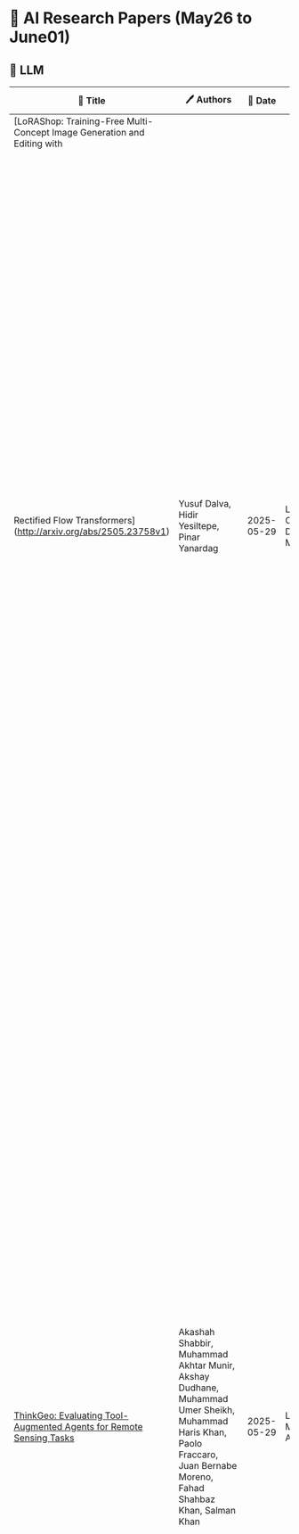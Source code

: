 # 📌 AI Research Papers (May26 to June01)

## 🔹 LLM

| 📄 Title | 🖊 Authors | 📅 Date | 🏷 Tags | 📜 Summary | 🔗 Link |
|---------|---------|---------|---------|---------|---------|
| [LoRAShop: Training-Free Multi-Concept Image Generation and Editing with
  Rectified Flow Transformers](http://arxiv.org/abs/2505.23758v1) | Yusuf Dalva, Hidir Yesiltepe, Pinar Yanardag | 2025-05-29 | LLM, Optimization, Diffusion Models | We introduce LoRAShop, the first framework for multi-concept image editing with LoRA models. LoRAShop builds on a key observation about the feature interaction patterns inside Flux-style diffusion transformers: concept-specific transformer features activate spatially coherent regions early in the denoising process. We harness this observation to derive a disentangled latent mask for each concept in a prior forward pass and blend the corresponding LoRA weights only within regions bounding the concepts to be personalized. The resulting edits seamlessly integrate multiple subjects or styles into the original scene while preserving global context, lighting, and fine details. Our experiments demonstrate that LoRAShop delivers better identity preservation compared to baselines. By eliminating retraining and external constraints, LoRAShop turns personalized diffusion models into a practical `photoshop-with-LoRAs' tool and opens new avenues for compositional visual storytelling and rapid creative iteration. | [🔗 Paper](http://arxiv.org/abs/2505.23758v1) |
| [ThinkGeo: Evaluating Tool-Augmented Agents for Remote Sensing Tasks](http://arxiv.org/abs/2505.23752v1) | Akashah Shabbir, Muhammad Akhtar Munir, Akshay Dudhane, Muhammad Umer Sheikh, Muhammad Haris Khan, Paolo Fraccaro, Juan Bernabe Moreno, Fahad Shahbaz Khan, Salman Khan | 2025-05-29 | LLM, Multimodal AI | Recent progress in large language models (LLMs) has enabled tool-augmented agents capable of solving complex real-world tasks through step-by-step reasoning. However, existing evaluations often focus on general-purpose or multimodal scenarios, leaving a gap in domain-specific benchmarks that assess tool-use capabilities in complex remote sensing use cases. We present ThinkGeo, an agentic benchmark designed to evaluate LLM-driven agents on remote sensing tasks via structured tool use and multi-step planning. Inspired by tool-interaction paradigms, ThinkGeo includes human-curated queries spanning a wide range of real-world applications such as urban planning, disaster assessment and change analysis, environmental monitoring, transportation analysis, aviation monitoring, recreational infrastructure, and industrial site analysis. Each query is grounded in satellite or aerial imagery and requires agents to reason through a diverse toolset. We implement a ReAct-style interaction loop and evaluate both open and closed-source LLMs (e.g., GPT-4o, Qwen2.5) on 436 structured agentic tasks. The benchmark reports both step-wise execution metrics and final answer correctness. Our analysis reveals notable disparities in tool accuracy and planning consistency across models. ThinkGeo provides the first extensive testbed for evaluating how tool-enabled LLMs handle spatial reasoning in remote sensing. Our code and dataset are publicly available | [🔗 Paper](http://arxiv.org/abs/2505.23752v1) |
| [How Animals Dance (When You're Not Looking)](http://arxiv.org/abs/2505.23738v1) | Xiaojuan Wang, Aleksander Holynski, Brian Curless, Ira Kemelmacher, Steve Seitz | 2025-05-29 | LLM, Optimization, Diffusion Models, Multimodal AI | We present a keyframe-based framework for generating music-synchronized, choreography aware animal dance videos. Starting from a few keyframes representing distinct animal poses -- generated via text-to-image prompting or GPT-4o -- we formulate dance synthesis as a graph optimization problem: find the optimal keyframe structure that satisfies a specified choreography pattern of beats, which can be automatically estimated from a reference dance video. We also introduce an approach for mirrored pose image generation, essential for capturing symmetry in dance. In-between frames are synthesized using an video diffusion model. With as few as six input keyframes, our method can produce up to 30 second dance videos across a wide range of animals and music tracks. | [🔗 Paper](http://arxiv.org/abs/2505.23738v1) |
| [ATLAS: Learning to Optimally Memorize the Context at Test Time](http://arxiv.org/abs/2505.23735v1) | Ali Behrouz, Zeman Li, Praneeth Kacham, Majid Daliri, Yuan Deng, Peilin Zhong, Meisam Razaviyayn, Vahab Mirrokni | 2025-05-29 | LLM, Memory & Context Length | Transformers have been established as the most popular backbones in sequence modeling, mainly due to their effectiveness in in-context retrieval tasks and the ability to learn at scale. Their quadratic memory and time complexity, however, bound their applicability in longer sequences and so has motivated researchers to explore effective alternative architectures such as modern recurrent neural networks (a.k.a long-term recurrent memory module). Despite their recent success in diverse downstream tasks, they struggle in tasks that requires long context understanding and extrapolation to longer sequences. We observe that these shortcomings come from three disjoint aspects in their design: (1) limited memory capacity that is bounded by the architecture of memory and feature mapping of the input; (2) online nature of update, i.e., optimizing the memory only with respect to the last input; and (3) less expressive management of their fixed-size memory. To enhance all these three aspects, we present ATLAS, a long-term memory module with high capacity that learns to memorize the context by optimizing the memory based on the current and past tokens, overcoming the online nature of long-term memory models. Building on this insight, we present a new family of Transformer-like architectures, called DeepTransformers, that are strict generalizations of the original Transformer architecture. Our experimental results on language modeling, common-sense reasoning, recall-intensive, and long-context understanding tasks show that ATLAS surpasses the performance of Transformers and recent linear recurrent models. ATLAS further improves the long context performance of Titans, achieving +80\% accuracy in 10M context length of BABILong benchmark. | [🔗 Paper](http://arxiv.org/abs/2505.23735v1) |
| [Bounded Rationality for LLMs: Satisficing Alignment at Inference-Time](http://arxiv.org/abs/2505.23729v1) | Mohamad Chehade, Soumya Suvra Ghosal, Souradip Chakraborty, Avinash Reddy, Dinesh Manocha, Hao Zhu, Amrit Singh Bedi | 2025-05-29 | LLM, Optimization, RLHF | Aligning large language models with humans is challenging due to the inherently multifaceted nature of preference feedback. While existing approaches typically frame this as a multi-objective optimization problem, they often overlook how humans actually make decisions. Research on bounded rationality suggests that human decision making follows satisficing strategies-optimizing primary objectives while ensuring others meet acceptable thresholds. To bridge this gap and operationalize the notion of satisficing alignment, we propose SITAlign: an inference time framework that addresses the multifaceted nature of alignment by maximizing a primary objective while satisfying threshold-based constraints on secondary criteria. We provide theoretical insights by deriving sub-optimality bounds of our satisficing based inference alignment approach. We empirically validate SITAlign's performance through extensive experimentation on multiple benchmarks. For instance, on the PKU-SafeRLHF dataset with the primary objective of maximizing helpfulness while ensuring a threshold on harmlessness, SITAlign outperforms the state-of-the-art multi objective decoding strategy by a margin of 22.3% in terms of GPT-4 win-tie rate for helpfulness reward while adhering to the threshold on harmlessness. | [🔗 Paper](http://arxiv.org/abs/2505.23729v1) |
| [MuLoCo: Muon is a practical inner optimizer for DiLoCo](http://arxiv.org/abs/2505.23725v1) | Benjamin Thérien, Xiaolong Huang, Irina Rish, Eugene Belilovsky | 2025-05-29 | LLM, Optimization | DiLoCo is a powerful framework for training large language models (LLMs) under networking constraints with advantages for increasing parallelism and accelerator utilization in data center settings. Despite significantly reducing communication frequency, however, DiLoCo's communication steps still involve all-reducing a complete copy of the model's parameters. While existing works have explored ways to reduce communication in DiLoCo, the role of error feedback accumulators and the effect of the inner-optimizer on compressibility remain under-explored. In this work, we investigate the effectiveness of standard compression methods including Top-k sparsification and quantization for reducing the communication overhead of DiLoCo when paired with two local optimizers (AdamW and Muon). Our experiments pre-training decoder-only transformer language models (LMs) reveal that leveraging Muon as the inner optimizer for DiLoCo along with an error-feedback accumulator allows to aggressively compress the communicated delta to 2-bits with next to no performance degradation. Crucially, MuLoCo (Muon inner optimizer DiLoCo) significantly outperforms DiLoCo while communicating 8X less and having identical memory complexity. | [🔗 Paper](http://arxiv.org/abs/2505.23725v1) |
| [ML-Agent: Reinforcing LLM Agents for Autonomous Machine Learning
  Engineering](http://arxiv.org/abs/2505.23723v1) | Zexi Liu, Jingyi Chai, Xinyu Zhu, Shuo Tang, Rui Ye, Bo Zhang, Lei Bai, Siheng Chen | 2025-05-29 | LLM, Optimization, RLHF | The emergence of large language model (LLM)-based agents has significantly advanced the development of autonomous machine learning (ML) engineering. However, most existing approaches rely heavily on manual prompt engineering, failing to adapt and optimize based on diverse experimental experiences. Focusing on this, for the first time, we explore the paradigm of learning-based agentic ML, where an LLM agent learns through interactive experimentation on ML tasks using online reinforcement learning (RL). To realize this, we propose a novel agentic ML training framework with three key components: (1) exploration-enriched fine-tuning, which enables LLM agents to generate diverse actions for enhanced RL exploration; (2) step-wise RL, which enables training on a single action step, accelerating experience collection and improving training efficiency; (3) an agentic ML-specific reward module, which unifies varied ML feedback signals into consistent rewards for RL optimization. Leveraging this framework, we train ML-Agent, driven by a 7B-sized Qwen-2.5 LLM for autonomous ML. Remarkably, despite being trained on merely 9 ML tasks, our 7B-sized ML-Agent outperforms the 671B-sized DeepSeek-R1 agent. Furthermore, it achieves continuous performance improvements and demonstrates exceptional cross-task generalization capabilities. | [🔗 Paper](http://arxiv.org/abs/2505.23723v1) |
| [DiffER: Categorical Diffusion for Chemical Retrosynthesis](http://arxiv.org/abs/2505.23721v1) | Sean Current, Ziqi Chen, Daniel Adu-Ampratwum, Xia Ning, Srinivasan Parthasarathy | 2025-05-29 | LLM, Diffusion Models | Methods for automatic chemical retrosynthesis have found recent success through the application of models traditionally built for natural language processing, primarily through transformer neural networks. These models have demonstrated significant ability to translate between the SMILES encodings of chemical products and reactants, but are constrained as a result of their autoregressive nature. We propose DiffER, an alternative template-free method for retrosynthesis prediction in the form of categorical diffusion, which allows the entire output SMILES sequence to be predicted in unison. We construct an ensemble of diffusion models which achieves state-of-the-art performance for top-1 accuracy and competitive performance for top-3, top-5, and top-10 accuracy among template-free methods. We prove that DiffER is a strong baseline for a new class of template-free model, capable of learning a variety of synthetic techniques used in laboratory settings and outperforming a variety of other template-free methods on top-k accuracy metrics. By constructing an ensemble of categorical diffusion models with a novel length prediction component with variance, our method is able to approximately sample from the posterior distribution of reactants, producing results with strong metrics of confidence and likelihood. Furthermore, our analyses demonstrate that accurate prediction of the SMILES sequence length is key to further boosting the performance of categorical diffusion models. | [🔗 Paper](http://arxiv.org/abs/2505.23721v1) |
## 🔹 Diffusion Models

| 📄 Title | 🖊 Authors | 📅 Date | 🏷 Tags | 📜 Summary | 🔗 Link |
|---------|---------|---------|---------|---------|---------|
| [Model Immunization from a Condition Number Perspective](http://arxiv.org/abs/2505.23760v1) | Amber Yijia Zheng, Cedar Site Bai, Brian Bullins, Raymond A. Yeh | 2025-05-29 | Diffusion Models | Model immunization aims to pre-train models that are difficult to fine-tune on harmful tasks while retaining their utility on other non-harmful tasks. Though prior work has shown empirical evidence for immunizing text-to-image models, the key understanding of when immunization is possible and a precise definition of an immunized model remain unclear. In this work, we propose a framework, based on the condition number of a Hessian matrix, to analyze model immunization for linear models. Building on this framework, we design an algorithm with regularization terms to control the resulting condition numbers after pre-training. Empirical results on linear models and non-linear deep-nets demonstrate the effectiveness of the proposed algorithm on model immunization. The code is available at https://github.com/amberyzheng/model-immunization-cond-num. | [🔗 Paper](http://arxiv.org/abs/2505.23760v1) |
| [DarkDiff: Advancing Low-Light Raw Enhancement by Retasking Diffusion
  Models for Camera ISP](http://arxiv.org/abs/2505.23743v1) | Amber Yijia Zheng, Yu Zhang, Jun Hu, Raymond A. Yeh, Chen Chen | 2025-05-29 | Diffusion Models | High-quality photography in extreme low-light conditions is challenging but impactful for digital cameras. With advanced computing hardware, traditional camera image signal processor (ISP) algorithms are gradually being replaced by efficient deep networks that enhance noisy raw images more intelligently. However, existing regression-based models often minimize pixel errors and result in oversmoothing of low-light photos or deep shadows. Recent work has attempted to address this limitation by training a diffusion model from scratch, yet those models still struggle to recover sharp image details and accurate colors. We introduce a novel framework to enhance low-light raw images by retasking pre-trained generative diffusion models with the camera ISP. Extensive experiments demonstrate that our method outperforms the state-of-the-art in perceptual quality across three challenging low-light raw image benchmarks. | [🔗 Paper](http://arxiv.org/abs/2505.23743v1) |
| [MAGREF: Masked Guidance for Any-Reference Video Generation](http://arxiv.org/abs/2505.23742v1) | Yufan Deng, Xun Guo, Yuanyang Yin, Jacob Zhiyuan Fang, Yiding Yang, Yizhi Wang, Shenghai Yuan, Angtian Wang, Bo Liu, Haibin Huang, Chongyang Ma | 2025-05-29 | Diffusion Models, Training & Evaluation, Multimodal AI | Video generation has made substantial strides with the emergence of deep generative models, especially diffusion-based approaches. However, video generation based on multiple reference subjects still faces significant challenges in maintaining multi-subject consistency and ensuring high generation quality. In this paper, we propose MAGREF, a unified framework for any-reference video generation that introduces masked guidance to enable coherent multi-subject video synthesis conditioned on diverse reference images and a textual prompt. Specifically, we propose (1) a region-aware dynamic masking mechanism that enables a single model to flexibly handle various subject inference, including humans, objects, and backgrounds, without architectural changes, and (2) a pixel-wise channel concatenation mechanism that operates on the channel dimension to better preserve appearance features. Our model delivers state-of-the-art video generation quality, generalizing from single-subject training to complex multi-subject scenarios with coherent synthesis and precise control over individual subjects, outperforming existing open-source and commercial baselines. To facilitate evaluation, we also introduce a comprehensive multi-subject video benchmark. Extensive experiments demonstrate the effectiveness of our approach, paving the way for scalable, controllable, and high-fidelity multi-subject video synthesis. Code and model can be found at: https://github.com/MAGREF-Video/MAGREF | [🔗 Paper](http://arxiv.org/abs/2505.23742v1) |
| [LayerPeeler: Autoregressive Peeling for Layer-wise Image Vectorization](http://arxiv.org/abs/2505.23740v1) | Ronghuan Wu, Wanchao Su, Jing Liao | 2025-05-29 | Diffusion Models, Multimodal AI | Image vectorization is a powerful technique that converts raster images into vector graphics, enabling enhanced flexibility and interactivity. However, popular image vectorization tools struggle with occluded regions, producing incomplete or fragmented shapes that hinder editability. While recent advancements have explored rule-based and data-driven layer-wise image vectorization, these methods face limitations in vectorization quality and flexibility. In this paper, we introduce LayerPeeler, a novel layer-wise image vectorization approach that addresses these challenges through a progressive simplification paradigm. The key to LayerPeeler's success lies in its autoregressive peeling strategy: by identifying and removing the topmost non-occluded layers while recovering underlying content, we generate vector graphics with complete paths and coherent layer structures. Our method leverages vision-language models to construct a layer graph that captures occlusion relationships among elements, enabling precise detection and description for non-occluded layers. These descriptive captions are used as editing instructions for a finetuned image diffusion model to remove the identified layers. To ensure accurate removal, we employ localized attention control that precisely guides the model to target regions while faithfully preserving the surrounding content. To support this, we contribute a large-scale dataset specifically designed for layer peeling tasks. Extensive quantitative and qualitative experiments demonstrate that LayerPeeler significantly outperforms existing techniques, producing vectorization results with superior path semantics, geometric regularity, and visual fidelity. | [🔗 Paper](http://arxiv.org/abs/2505.23740v1) |
## 🔹 RLHF

| 📄 Title | 🖊 Authors | 📅 Date | 🏷 Tags | 📜 Summary | 🔗 Link |
|---------|---------|---------|---------|---------|---------|
| [TextRegion: Text-Aligned Region Tokens from Frozen Image-Text Models](http://arxiv.org/abs/2505.23769v1) | Yao Xiao, Qiqian Fu, Heyi Tao, Yuqun Wu, Zhen Zhu, Derek Hoiem | 2025-05-29 | RLHF | Image-text models excel at image-level tasks but struggle with detailed visual understanding. While these models provide strong visual-language alignment, segmentation models like SAM2 offer precise spatial boundaries for objects. To this end, we propose TextRegion, a simple, effective, and training-free framework that combines the strengths of image-text models and SAM2 to generate powerful text-aligned region tokens. These tokens enable detailed visual understanding while preserving open-vocabulary capabilities. They can be directly applied to various downstream tasks, including open-world semantic segmentation, referring expression comprehension, and grounding. We conduct extensive evaluations and consistently achieve superior or competitive performance compared to state-of-the-art training-free methods. Additionally, our framework is compatible with many image-text models, making it highly practical and easily extensible as stronger models emerge. Code is available at: https://github.com/avaxiao/TextRegion. | [🔗 Paper](http://arxiv.org/abs/2505.23769v1) |
| [ZeroGUI: Automating Online GUI Learning at Zero Human Cost](http://arxiv.org/abs/2505.23762v1) | Chenyu Yang, Shiqian Su, Shi Liu, Xuan Dong, Yue Yu, Weijie Su, Xuehui Wang, Zhaoyang Liu, Jinguo Zhu, Hao Li, Wenhai Wang, Yu Qiao, Xizhou Zhu, Jifeng Dai | 2025-05-29 | RLHF, Training & Evaluation, Multimodal AI | The rapid advancement of large Vision-Language Models (VLMs) has propelled the development of pure-vision-based GUI Agents, capable of perceiving and operating Graphical User Interfaces (GUI) to autonomously fulfill user instructions. However, existing approaches usually adopt an offline learning framework, which faces two core limitations: (1) heavy reliance on high-quality manual annotations for element grounding and action supervision, and (2) limited adaptability to dynamic and interactive environments. To address these limitations, we propose ZeroGUI, a scalable, online learning framework for automating GUI Agent training at Zero human cost. Specifically, ZeroGUI integrates (i) VLM-based automatic task generation to produce diverse training goals from the current environment state, (ii) VLM-based automatic reward estimation to assess task success without hand-crafted evaluation functions, and (iii) two-stage online reinforcement learning to continuously interact with and learn from GUI environments. Experiments on two advanced GUI Agents (UI-TARS and Aguvis) demonstrate that ZeroGUI significantly boosts performance across OSWorld and AndroidLab environments. The code is available at https://github.com/OpenGVLab/ZeroGUI. | [🔗 Paper](http://arxiv.org/abs/2505.23762v1) |
| [Hydrodynamic simulations of black hole evolution in AGN discs I: orbital
  alignment of highly inclined satellites](http://arxiv.org/abs/2505.23739v1) | Connar Rowan, Henry Whitehead, Gaia Fabj, Philip Kirkeberg, Martin E. Pessah, Bence Kocsis | 2025-05-29 | RLHF | The frequency of compact object interactions in AGN discs is naturally tied to the number of objects embedded within it. We investigate the evolution of black holes in the nuclear stellar cluster on inclined orbits to the AGN disc by performing adiabatic hydrodynamical simulations of isolated black hole disc crossings over a range of disc densities and inclinations $i\in[2^\circ,15^\circ]$. We find radiation dominates the pressure in the wake that forms around the BH across the full inclination and disc density range. We identify no well defined steady state wake morphology due to the thin geometry of the disc and the vertical exponential density drop off, where the wake morphology depends on the vertical depth of the transit within the disc. The inclination damping $\Delta i$ relative the pre-transit inclination behaves as a power law in $\sin(i)$ and the ambient Hill mass $m_\text{H,0}$ as $\Delta i/i \propto m_{\rm H,0}^{0.4} \sin(i)^{-2.7}$. The drag on the BH is dominated by the gravity of the wake for the majority of our inclination range until accretion effects become comparable at $\sin(i)\gtrsim30H_0/R_0$, where $H_0/R_0$ is the disc aspect ratio. At low inclinations ($\sin(i)\lesssim3H_0/R_0$) the wake morphology becomes more spherical, leading to a regime change in the inclination damping behaviour. Our results suggest that the inclination damping timescale is shorter than expected from only episodic Bondi-Hoyle-Lyttelton accretion events during each transit, implying inclined objects may captured by the AGN disc earlier in its lifetime than previously thought. | [🔗 Paper](http://arxiv.org/abs/2505.23739v1) |
| [EmotionRankCLAP: Bridging Natural Language Speaking Styles and Ordinal
  Speech Emotion via Rank-N-Contrast](http://arxiv.org/abs/2505.23732v1) | Shreeram Suresh Chandra, Lucas Goncalves, Junchen Lu, Carlos Busso, Berrak Sisman | 2025-05-29 | RLHF, Fine-Tuning, Multimodal AI | Current emotion-based contrastive language-audio pretraining (CLAP) methods typically learn by na\"ively aligning audio samples with corresponding text prompts. Consequently, this approach fails to capture the ordinal nature of emotions, hindering inter-emotion understanding and often resulting in a wide modality gap between the audio and text embeddings due to insufficient alignment. To handle these drawbacks, we introduce EmotionRankCLAP, a supervised contrastive learning approach that uses dimensional attributes of emotional speech and natural language prompts to jointly capture fine-grained emotion variations and improve cross-modal alignment. Our approach utilizes a Rank-N-Contrast objective to learn ordered relationships by contrasting samples based on their rankings in the valence-arousal space. EmotionRankCLAP outperforms existing emotion-CLAP methods in modeling emotion ordinality across modalities, measured via a cross-modal retrieval task. | [🔗 Paper](http://arxiv.org/abs/2505.23732v1) |
## 🔹 Multimodal AI

| 📄 Title | 🖊 Authors | 📅 Date | 🏷 Tags | 📜 Summary | 🔗 Link |
|---------|---------|---------|---------|---------|---------|
| [MMSI-Bench: A Benchmark for Multi-Image Spatial Intelligence](http://arxiv.org/abs/2505.23764v1) | Sihan Yang, Runsen Xu, Yiman Xie, Sizhe Yang, Mo Li, Jingli Lin, Chenming Zhu, Xiaochen Chen, Haodong Duan, Xiangyu Yue, Dahua Lin, Tai Wang, Jiangmiao Pang | 2025-05-29 | Multimodal AI | Spatial intelligence is essential for multimodal large language models (MLLMs) operating in the complex physical world. Existing benchmarks, however, probe only single-image relations and thus fail to assess the multi-image spatial reasoning that real-world deployments demand. We introduce MMSI-Bench, a VQA benchmark dedicated to multi-image spatial intelligence. Six 3D-vision researchers spent more than 300 hours meticulously crafting 1,000 challenging, unambiguous multiple-choice questions from over 120,000 images, each paired with carefully designed distractors and a step-by-step reasoning process. We conduct extensive experiments and thoroughly evaluate 34 open-source and proprietary MLLMs, observing a wide gap: the strongest open-source model attains roughly 30% accuracy and OpenAI's o3 reasoning model reaches 40%, while humans score 97%. These results underscore the challenging nature of MMSI-Bench and the substantial headroom for future research. Leveraging the annotated reasoning processes, we also provide an automated error analysis pipeline that diagnoses four dominant failure modes, including (1) grounding errors, (2) overlap-matching and scene-reconstruction errors, (3) situation-transformation reasoning errors, and (4) spatial-logic errors, offering valuable insights for advancing multi-image spatial intelligence. Project page: https://runsenxu.com/projects/MMSI_Bench . | [🔗 Paper](http://arxiv.org/abs/2505.23764v1) |
| [Puzzled by Puzzles: When Vision-Language Models Can't Take a Hint](http://arxiv.org/abs/2505.23759v1) | Heekyung Lee, Jiaxin Ge, Tsung-Han Wu, Minwoo Kang, Trevor Darrell, David M. Chan | 2025-05-29 | Multimodal AI | Rebus puzzles, visual riddles that encode language through imagery, spatial arrangement, and symbolic substitution, pose a unique challenge to current vision-language models (VLMs). Unlike traditional image captioning or question answering tasks, rebus solving requires multi-modal abstraction, symbolic reasoning, and a grasp of cultural, phonetic and linguistic puns. In this paper, we investigate the capacity of contemporary VLMs to interpret and solve rebus puzzles by constructing a hand-generated and annotated benchmark of diverse English-language rebus puzzles, ranging from simple pictographic substitutions to spatially-dependent cues ("head" over "heels"). We analyze how different VLMs perform, and our findings reveal that while VLMs exhibit some surprising capabilities in decoding simple visual clues, they struggle significantly with tasks requiring abstract reasoning, lateral thinking, and understanding visual metaphors. | [🔗 Paper](http://arxiv.org/abs/2505.23759v1) |
| [Impromptu VLA: Open Weights and Open Data for Driving
  Vision-Language-Action Models](http://arxiv.org/abs/2505.23757v1) | Haohan Chi, Huan-ang Gao, Ziming Liu, Jianing Liu, Chenyu Liu, Jinwei Li, Kaisen Yang, Yangcheng Yu, Zeda Wang, Wenyi Li, Leichen Wang, Xingtao Hu, Hao Sun, Hang Zhao, Hao Zhao | 2025-05-29 | Multimodal AI | Vision-Language-Action (VLA) models for autonomous driving show promise but falter in unstructured corner case scenarios, largely due to a scarcity of targeted benchmarks. To address this, we introduce Impromptu VLA. Our core contribution is the Impromptu VLA Dataset: over 80,000 meticulously curated video clips, distilled from over 2M source clips sourced from 8 open-source large-scale datasets. This dataset is built upon our novel taxonomy of four challenging unstructured categories and features rich, planning-oriented question-answering annotations and action trajectories. Crucially, experiments demonstrate that VLAs trained with our dataset achieve substantial performance gains on established benchmarks--improving closed-loop NeuroNCAP scores and collision rates, and reaching near state-of-the-art L2 accuracy in open-loop nuScenes trajectory prediction. Furthermore, our Q&A suite serves as an effective diagnostic, revealing clear VLM improvements in perception, prediction, and planning. Our code, data and models are available at https://github.com/ahydchh/Impromptu-VLA. | [🔗 Paper](http://arxiv.org/abs/2505.23757v1) |
## 🔹 Optimization

| 📄 Title | 🖊 Authors | 📅 Date | 🏷 Tags | 📜 Summary | 🔗 Link |
|---------|---------|---------|---------|---------|---------|
| [Sketch Down the FLOPs: Towards Efficient Networks for Human Sketch](http://arxiv.org/abs/2505.23763v1) | Aneeshan Sain, Subhajit Maity, Pinaki Nath Chowdhury, Subhadeep Koley, Ayan Kumar Bhunia, Yi-Zhe Song | 2025-05-29 | Optimization | As sketch research has collectively matured over time, its adaptation for at-mass commercialisation emerges on the immediate horizon. Despite an already mature research endeavour for photos, there is no research on the efficient inference specifically designed for sketch data. In this paper, we first demonstrate existing state-of-the-art efficient light-weight models designed for photos do not work on sketches. We then propose two sketch-specific components which work in a plug-n-play manner on any photo efficient network to adapt them to work on sketch data. We specifically chose fine-grained sketch-based image retrieval (FG-SBIR) as a demonstrator as the most recognised sketch problem with immediate commercial value. Technically speaking, we first propose a cross-modal knowledge distillation network to transfer existing photo efficient networks to be compatible with sketch, which brings down number of FLOPs and model parameters by 97.96% percent and 84.89% respectively. We then exploit the abstract trait of sketch to introduce a RL-based canvas selector that dynamically adjusts to the abstraction level which further cuts down number of FLOPs by two thirds. The end result is an overall reduction of 99.37% of FLOPs (from 40.18G to 0.254G) when compared with a full network, while retaining the accuracy (33.03% vs 32.77%) -- finally making an efficient network for the sparse sketch data that exhibit even fewer FLOPs than the best photo counterpart. | [🔗 Paper](http://arxiv.org/abs/2505.23763v1) |
| [Rooms from Motion: Un-posed Indoor 3D Object Detection as Localization
  and Mapping](http://arxiv.org/abs/2505.23756v1) | Justin Lazarow, Kai Kang, Afshin Dehghan | 2025-05-29 | Optimization | We revisit scene-level 3D object detection as the output of an object-centric framework capable of both localization and mapping using 3D oriented boxes as the underlying geometric primitive. While existing 3D object detection approaches operate globally and implicitly rely on the a priori existence of metric camera poses, our method, Rooms from Motion (RfM) operates on a collection of un-posed images. By replacing the standard 2D keypoint-based matcher of structure-from-motion with an object-centric matcher based on image-derived 3D boxes, we estimate metric camera poses, object tracks, and finally produce a global, semantic 3D object map. When a priori pose is available, we can significantly improve map quality through optimization of global 3D boxes against individual observations. RfM shows strong localization performance and subsequently produces maps of higher quality than leading point-based and multi-view 3D object detection methods on CA-1M and ScanNet++, despite these global methods relying on overparameterization through point clouds or dense volumes. Rooms from Motion achieves a general, object-centric representation which not only extends the work of Cubify Anything to full scenes but also allows for inherently sparse localization and parametric mapping proportional to the number of objects in a scene. | [🔗 Paper](http://arxiv.org/abs/2505.23756v1) |
| [DeepTheorem: Advancing LLM Reasoning for Theorem Proving Through Natural
  Language and Reinforcement Learning](http://arxiv.org/abs/2505.23754v1) | Ziyin Zhang, Jiahao Xu, Zhiwei He, Tian Liang, Qiuzhi Liu, Yansi Li, Linfeng Song, Zhengwen Liang, Zhuosheng Zhang, Rui Wang, Zhaopeng Tu, Haitao Mi, Dong Yu | 2025-05-29 | Optimization, RLHF, Training & Evaluation, Fine-Tuning | Theorem proving serves as a major testbed for evaluating complex reasoning abilities in large language models (LLMs). However, traditional automated theorem proving (ATP) approaches rely heavily on formal proof systems that poorly align with LLMs' strength derived from informal, natural language knowledge acquired during pre-training. In this work, we propose DeepTheorem, a comprehensive informal theorem-proving framework exploiting natural language to enhance LLM mathematical reasoning. DeepTheorem includes a large-scale benchmark dataset consisting of 121K high-quality IMO-level informal theorems and proofs spanning diverse mathematical domains, rigorously annotated for correctness, difficulty, and topic categories, accompanied by systematically constructed verifiable theorem variants. We devise a novel reinforcement learning strategy (RL-Zero) explicitly tailored to informal theorem proving, leveraging the verified theorem variants to incentivize robust mathematical inference. Additionally, we propose comprehensive outcome and process evaluation metrics examining proof correctness and the quality of reasoning steps. Extensive experimental analyses demonstrate DeepTheorem significantly improves LLM theorem-proving performance compared to existing datasets and supervised fine-tuning protocols, achieving state-of-the-art accuracy and reasoning quality. Our findings highlight DeepTheorem's potential to fundamentally advance automated informal theorem proving and mathematical exploration. | [🔗 Paper](http://arxiv.org/abs/2505.23754v1) |
| [Distortion of AI Alignment: Does Preference Optimization Optimize for
  Preferences?](http://arxiv.org/abs/2505.23749v1) | Paul Gölz, Nika Haghtalab, Kunhe Yang | 2025-05-29 | Optimization, RLHF | After pre-training, large language models are aligned with human preferences based on pairwise comparisons. State-of-the-art alignment methods (such as PPO-based RLHF and DPO) are built on the assumption of aligning with a single preference model, despite being deployed in settings where users have diverse preferences. As a result, it is not even clear that these alignment methods produce models that satisfy users on average -- a minimal requirement for pluralistic alignment. Drawing on social choice theory and modeling users' comparisons through individual Bradley-Terry (BT) models, we introduce an alignment method's distortion: the worst-case ratio between the optimal achievable average utility, and the average utility of the learned policy.   The notion of distortion helps draw sharp distinctions between alignment methods: Nash Learning from Human Feedback achieves the minimax optimal distortion of $(\frac{1}{2} + o(1)) \cdot \beta$ (for the BT temperature $\beta$), robustly across utility distributions, distributions of comparison pairs, and permissible KL divergences from the reference policy. RLHF and DPO, by contrast, suffer $\geq (1 - o(1)) \cdot \beta$ distortion already without a KL constraint, and $e^{\Omega(\beta)}$ or even unbounded distortion in the full setting, depending on how comparison pairs are sampled. | [🔗 Paper](http://arxiv.org/abs/2505.23749v1) |
| [Spatial-MLLM: Boosting MLLM Capabilities in Visual-based Spatial
  Intelligence](http://arxiv.org/abs/2505.23747v1) | Diankun Wu, Fangfu Liu, Yi-Hsin Hung, Yueqi Duan | 2025-05-29 | Optimization, Fine-Tuning, Multimodal AI | Recent advancements in Multimodal Large Language Models (MLLMs) have significantly enhanced performance on 2D visual tasks. However, improving their spatial intelligence remains a challenge. Existing 3D MLLMs always rely on additional 3D or 2.5D data to incorporate spatial awareness, restricting their utility in scenarios with only 2D inputs, such as images or videos. In this paper, we present Spatial-MLLM, a novel framework for visual-based spatial reasoning from purely 2D observations. Unlike conventional video MLLMs which rely on CLIP-based visual encoders optimized for semantic understanding, our key insight is to unleash the strong structure prior from the feed-forward visual geometry foundation model. Specifically, we propose a dual-encoder architecture: a pretrained 2D visual encoder to extract semantic features, and a spatial encoder-initialized from the backbone of the visual geometry model-to extract 3D structure features. A connector then integrates both features into unified visual tokens for enhanced spatial understanding. Furthermore, we propose a space-aware frame sampling strategy at inference time, which selects the spatially informative frames of a video sequence, ensuring that even under limited token length, the model focuses on frames critical for spatial reasoning. Beyond architecture improvements, we construct the Spatial-MLLM-120k dataset and train the model on it using supervised fine-tuning and GRPO. Extensive experiments on various real-world datasets demonstrate that our spatial-MLLM achieves state-of-the-art performance in a wide range of visual-based spatial understanding and reasoning tasks. Project page: https://diankun-wu.github.io/Spatial-MLLM/. | [🔗 Paper](http://arxiv.org/abs/2505.23747v1) |
| [On the Convergence Analysis of Muon](http://arxiv.org/abs/2505.23737v1) | Wei Shen, Ruichuan Huang, Minhui Huang, Cong Shen, Jiawei Zhang | 2025-05-29 | Optimization | The majority of parameters in neural networks are naturally represented as matrices. However, most commonly used optimizers treat these matrix parameters as flattened vectors during optimization, potentially overlooking their inherent structural properties. Recently, an optimizer called Muon has been proposed, specifically designed to optimize matrix-structured parameters. Extensive empirical evidence shows that Muon can significantly outperform traditional optimizers when training neural networks. Nonetheless, the theoretical understanding of Muon's convergence behavior and the reasons behind its superior performance remain limited. In this work, we present a comprehensive convergence rate analysis of Muon and its comparison with Gradient Descent (GD). We further characterize the conditions under which Muon can outperform GD. Our theoretical results reveal that Muon can benefit from the low-rank and approximate blockwise diagonal structure of Hessian matrices -- phenomena widely observed in practical neural network training. Our experimental results support and corroborate the theoretical findings. | [🔗 Paper](http://arxiv.org/abs/2505.23737v1) |
| [PixelThink: Towards Efficient Chain-of-Pixel Reasoning](http://arxiv.org/abs/2505.23727v1) | Song Wang, Gongfan Fang, Lingdong Kong, Xiangtai Li, Jianyun Xu, Sheng Yang, Qiang Li, Jianke Zhu, Xinchao Wang | 2025-05-29 | Optimization, Ongoing Learning, Multimodal AI, RLHF, Training & Evaluation | Existing reasoning segmentation approaches typically fine-tune multimodal large language models (MLLMs) using image-text pairs and corresponding mask labels. However, they exhibit limited generalization to out-of-distribution scenarios without an explicit reasoning process. Although recent efforts leverage reinforcement learning through group-relative policy optimization (GRPO) to enhance reasoning ability, they often suffer from overthinking - producing uniformly verbose reasoning chains irrespective of task complexity. This results in elevated computational costs and limited control over reasoning quality. To address this problem, we propose PixelThink, a simple yet effective scheme that integrates externally estimated task difficulty and internally measured model uncertainty to regulate reasoning generation within a reinforcement learning paradigm. The model learns to compress reasoning length in accordance with scene complexity and predictive confidence. To support comprehensive evaluation, we introduce ReasonSeg-Diff, an extended benchmark with annotated reasoning references and difficulty scores, along with a suite of metrics designed to assess segmentation accuracy, reasoning quality, and efficiency jointly. Experimental results demonstrate that the proposed approach improves both reasoning efficiency and overall segmentation performance. Our work contributes novel perspectives towards efficient and interpretable multimodal understanding. The code and model will be publicly available. | [🔗 Paper](http://arxiv.org/abs/2505.23727v1) |
| [SC-LoRA: Balancing Efficient Fine-tuning and Knowledge Preservation via
  Subspace-Constrained LoRA](http://arxiv.org/abs/2505.23724v1) | Minrui Luo, Fuhang Kuang, Yu Wang, Zirui Liu, Tianxing He | 2025-05-29 | Optimization, Fine-Tuning | Parameter-Efficient Fine-Tuning (PEFT) methods, particularly Low-Rank Adaptation (LoRA), are indispensable for efficiently customizing Large Language Models (LLMs). However, vanilla LoRA suffers from slow convergence speed and knowledge forgetting problems. Recent studies have leveraged the power of designed LoRA initialization, to enhance the fine-tuning efficiency, or to preserve knowledge in the pre-trained LLM. However, none of these works can address the two cases at the same time. To this end, we introduce Subspace-Constrained LoRA (SC-LoRA), a novel LoRA initialization framework engineered to navigate the trade-off between efficient fine-tuning and knowledge preservation. We achieve this by constraining the output of trainable LoRA adapters in a low-rank subspace, where the context information of fine-tuning data is most preserved while the context information of preserved knowledge is least retained, in a balanced way. Such constraint enables the trainable weights to primarily focus on the main features of fine-tuning data while avoiding damaging the preserved knowledge features. We provide theoretical analysis on our method, and conduct extensive experiments including safety preservation and world knowledge preservation, on various downstream tasks. In our experiments, SC-LoRA succeeds in delivering superior fine-tuning performance while markedly diminishing knowledge forgetting, surpassing contemporary LoRA initialization methods. | [🔗 Paper](http://arxiv.org/abs/2505.23724v1) |
| [Label-Guided In-Context Learning for Named Entity Recognition](http://arxiv.org/abs/2505.23722v1) | Fan Bai, Hamid Hassanzadeh, Ardavan Saeedi, Mark Dredze | 2025-05-29 | Optimization, Responsible AI, Fine-Tuning, Model Evaluation, Training & Evaluation | In-context learning (ICL) enables large language models (LLMs) to perform new tasks using only a few demonstrations. In Named Entity Recognition (NER), demonstrations are typically selected based on semantic similarity to the test instance, ignoring training labels and resulting in suboptimal performance. We introduce DEER, a new method that leverages training labels through token-level statistics to improve ICL performance. DEER first enhances example selection with a label-guided, token-based retriever that prioritizes tokens most informative for entity recognition. It then prompts the LLM to revisit error-prone tokens, which are also identified using label statistics, and make targeted corrections. Evaluated on five NER datasets using four different LLMs, DEER consistently outperforms existing ICL methods and approaches the performance of supervised fine-tuning. Further analysis shows its effectiveness on both seen and unseen entities and its robustness in low-resource settings. | [🔗 Paper](http://arxiv.org/abs/2505.23722v1) |
## 🔹 Scaling Laws

| 📄 Title | 🖊 Authors | 📅 Date | 🏷 Tags | 📜 Summary | 🔗 Link |
|---------|---------|---------|---------|---------|---------|
| [Anisotropic conformal Carroll field theories and their gravity duals](http://arxiv.org/abs/2505.23755v1) | Emilie Despontin, Stephane Detournay, Sudipta Dutta, Dima Fontaine | 2025-05-29 | Scaling Laws | We investigate anisotropic conformal Carroll field theories and their holographic duals. On the field theory side, we focus on the case with scaling exponent $z=0$ in two and three spacetime dimensions. These theories exhibit infinite-dimensional symmetry algebras, including supertranslations and superrotations, and are closely related to, but distinct from, Warped Conformal Field Theories. We construct the associated Carrollian stress tensor, derive its transformation properties, and analyse the structure of correlation functions under different choices of vacua. On the gravity side, we identify three and four-dimensional plane wave geometries whose isometry algebras realise the two- and three-dimensional Carroll algebra and anisotropic scale transformations. We propose, for each scaling exponent, a phase space of asymptotically-plane wave spacetimes and show that the residual diffeomorphisms reproduce the expected conformal Carroll field theory algebra, establishing a framework for anisotropic Carrollian holography. | [🔗 Paper](http://arxiv.org/abs/2505.23755v1) |
## 🔹 Model Evaluation

| 📄 Title | 🖊 Authors | 📅 Date | 🏷 Tags | 📜 Summary | 🔗 Link |
|---------|---------|---------|---------|---------|---------|
| [Differential Information: An Information-Theoretic Perspective on
  Preference Optimization](http://arxiv.org/abs/2505.23761v1) | Yunjae Won, Hyunji Lee, Hyeonbin Hwang, Minjoon Seo | 2025-05-29 | Model Evaluation, Optimization, Responsible AI | Direct Preference Optimization (DPO) has become a standard technique for aligning language models with human preferences in a supervised manner. Despite its empirical success, the theoretical justification behind its log-ratio reward parameterization remains incomplete. In this work, we address this gap by utilizing the Differential Information Distribution (DID): a distribution over token sequences that captures the information gained during policy updates. First, we show that when preference labels encode the differential information required to transform a reference policy into a target policy, the log-ratio reward in DPO emerges as the uniquely optimal form for learning the target policy via preference optimization. This result naturally yields a closed-form expression for the optimal sampling distribution over rejected responses. Second, we find that the condition for preferences to encode differential information is fundamentally linked to an implicit assumption regarding log-margin ordered policies-an inductive bias widely used in preference optimization yet previously unrecognized. Finally, by analyzing the entropy of the DID, we characterize how learning low-entropy differential information reinforces the policy distribution, while high-entropy differential information induces a smoothing effect, which explains the log-likelihood displacement phenomenon. We validate our theoretical findings in synthetic experiments and extend them to real-world instruction-following datasets. Our results suggest that learning high-entropy differential information is crucial for general instruction-following, while learning low-entropy differential information benefits knowledge-intensive question answering. Overall, our work presents a unifying perspective on the DPO objective, the structure of preference data, and resulting policy behaviors through the lens of differential information. | [🔗 Paper](http://arxiv.org/abs/2505.23761v1) |
| [Boosting Domain Incremental Learning: Selecting the Optimal Parameters
  is All You Need](http://arxiv.org/abs/2505.23744v1) | Qiang Wang, Xiang Song, Yuhang He, Jizhou Han, Chenhao Ding, Xinyuan Gao, Yihong Gong | 2025-05-29 | Model Evaluation, Optimization, Responsible AI, Fine-Tuning | Deep neural networks (DNNs) often underperform in real-world, dynamic settings where data distributions change over time. Domain Incremental Learning (DIL) offers a solution by enabling continual model adaptation, with Parameter-Isolation DIL (PIDIL) emerging as a promising paradigm to reduce knowledge conflicts. However, existing PIDIL methods struggle with parameter selection accuracy, especially as the number of domains and corresponding classes grows. To address this, we propose SOYO, a lightweight framework that improves domain selection in PIDIL. SOYO introduces a Gaussian Mixture Compressor (GMC) and Domain Feature Resampler (DFR) to store and balance prior domain data efficiently, while a Multi-level Domain Feature Fusion Network (MDFN) enhances domain feature extraction. Our framework supports multiple Parameter-Efficient Fine-Tuning (PEFT) methods and is validated across tasks such as image classification, object detection, and speech enhancement. Experimental results on six benchmarks demonstrate SOYO's consistent superiority over existing baselines, showcasing its robustness and adaptability in complex, evolving environments. The codes will be released in https://github.com/qwangcv/SOYO. | [🔗 Paper](http://arxiv.org/abs/2505.23744v1) |
| [ZPressor: Bottleneck-Aware Compression for Scalable Feed-Forward 3DGS](http://arxiv.org/abs/2505.23734v2) | Weijie Wang, Donny Y. Chen, Zeyu Zhang, Duochao Shi, Akide Liu, Bohan Zhuang | 2025-05-29 | Model Evaluation, Optimization, Responsible AI, Multimodal AI | Feed-forward 3D Gaussian Splatting (3DGS) models have recently emerged as a promising solution for novel view synthesis, enabling one-pass inference without the need for per-scene 3DGS optimization. However, their scalability is fundamentally constrained by the limited capacity of their encoders, leading to degraded performance or excessive memory consumption as the number of input views increases. In this work, we analyze feed-forward 3DGS frameworks through the lens of the Information Bottleneck principle and introduce ZPressor, a lightweight architecture-agnostic module that enables efficient compression of multi-view inputs into a compact latent state $Z$ that retains essential scene information while discarding redundancy. Concretely, ZPressor enables existing feed-forward 3DGS models to scale to over 100 input views at 480P resolution on an 80GB GPU, by partitioning the views into anchor and support sets and using cross attention to compress the information from the support views into anchor views, forming the compressed latent state $Z$. We show that integrating ZPressor into several state-of-the-art feed-forward 3DGS models consistently improves performance under moderate input views and enhances robustness under dense view settings on two large-scale benchmarks DL3DV-10K and RealEstate10K. The video results, code and trained models are available on our project page: https://lhmd.top/zpressor. | [🔗 Paper](http://arxiv.org/abs/2505.23734v2) |
## 🔹 Prompt Engineering

| 📄 Title | 🖊 Authors | 📅 Date | 🏷 Tags | 📜 Summary | 🔗 Link |
|---------|---------|---------|---------|---------|---------|
| [Argus: Vision-Centric Reasoning with Grounded Chain-of-Thought](http://arxiv.org/abs/2505.23766v1) | Yunze Man, De-An Huang, Guilin Liu, Shiwei Sheng, Shilong Liu, Liang-Yan Gui, Jan Kautz, Yu-Xiong Wang, Zhiding Yu | 2025-05-29 | Prompt Engineering, Multimodal AI | Recent advances in multimodal large language models (MLLMs) have demonstrated remarkable capabilities in vision-language tasks, yet they often struggle with vision-centric scenarios where precise visual focus is needed for accurate reasoning. In this paper, we introduce Argus to address these limitations with a new visual attention grounding mechanism. Our approach employs object-centric grounding as visual chain-of-thought signals, enabling more effective goal-conditioned visual attention during multimodal reasoning tasks. Evaluations on diverse benchmarks demonstrate that Argus excels in both multimodal reasoning tasks and referring object grounding tasks. Extensive analysis further validates various design choices of Argus, and reveals the effectiveness of explicit language-guided visual region-of-interest engagement in MLLMs, highlighting the importance of advancing multimodal intelligence from a visual-centric perspective. Project page: https://yunzeman.github.io/argus/ | [🔗 Paper](http://arxiv.org/abs/2505.23766v1) |
| [To Trust Or Not To Trust Your Vision-Language Model's Prediction](http://arxiv.org/abs/2505.23745v1) | Hao Dong, Moru Liu, Jian Liang, Eleni Chatzi, Olga Fink | 2025-05-29 | Prompt Engineering, Multimodal AI | Vision-Language Models (VLMs) have demonstrated strong capabilities in aligning visual and textual modalities, enabling a wide range of applications in multimodal understanding and generation. While they excel in zero-shot and transfer learning scenarios, VLMs remain susceptible to misclassification, often yielding confident yet incorrect predictions. This limitation poses a significant risk in safety-critical domains, where erroneous predictions can lead to severe consequences. In this work, we introduce TrustVLM, a training-free framework designed to address the critical challenge of estimating when VLM's predictions can be trusted. Motivated by the observed modality gap in VLMs and the insight that certain concepts are more distinctly represented in the image embedding space, we propose a novel confidence-scoring function that leverages this space to improve misclassification detection. We rigorously evaluate our approach across 17 diverse datasets, employing 4 architectures and 2 VLMs, and demonstrate state-of-the-art performance, with improvements of up to 51.87% in AURC, 9.14% in AUROC, and 32.42% in FPR95 compared to existing baselines. By improving the reliability of the model without requiring retraining, TrustVLM paves the way for safer deployment of VLMs in real-world applications. The code will be available at https://github.com/EPFL-IMOS/TrustVLM. | [🔗 Paper](http://arxiv.org/abs/2505.23745v1) |
| [FMG-Det: Foundation Model Guided Robust Object Detection](http://arxiv.org/abs/2505.23726v1) | Darryl Hannan, Timothy Doster, Henry Kvinge, Adam Attarian, Yijing Watkins | 2025-05-29 | Prompt Engineering | Collecting high quality data for object detection tasks is challenging due to the inherent subjectivity in labeling the boundaries of an object. This makes it difficult to not only collect consistent annotations across a dataset but also to validate them, as no two annotators are likely to label the same object using the exact same coordinates. These challenges are further compounded when object boundaries are partially visible or blurred, which can be the case in many domains. Training on noisy annotations significantly degrades detector performance, rendering them unusable, particularly in few-shot settings, where just a few corrupted annotations can impact model performance. In this work, we propose FMG-Det, a simple, efficient methodology for training models with noisy annotations. More specifically, we propose combining a multiple instance learning (MIL) framework with a pre-processing pipeline that leverages powerful foundation models to correct labels prior to training. This pre-processing pipeline, along with slight modifications to the detector head, results in state-of-the-art performance across a number of datasets, for both standard and few-shot scenarios, while being much simpler and more efficient than other approaches. | [🔗 Paper](http://arxiv.org/abs/2505.23726v1) |
## 🔹 Responsible AI

| 📄 Title | 🖊 Authors | 📅 Date | 🏷 Tags | 📜 Summary | 🔗 Link |
|---------|---------|---------|---------|---------|---------|
| [Exposing the Impact of GenAI for Cybercrime: An Investigation into the
  Dark Side](http://arxiv.org/abs/2505.23733v1) | Truong, Luu, Binny M. Samuel | 2025-05-29 | Responsible AI, Security & Adversarial ML | In recent years, the rapid advancement and democratization of generative AI models have sparked significant debate over safety, ethical risks, and dual-use concerns, particularly in the context of cybersecurity. While anecdotally known, this paper provides empirical evidence regarding generative AI's association with malicious internet-related activities and cybercrime by examining the phenomenon through psychological frameworks of technological amplification and affordance theory. Using a quasi-experimental design with interrupted time series analysis, we analyze two datasets, one general and one cryptocurrency-focused, to empirically assess generative AI's role in cybercrime. The findings contribute to ongoing discussions about AI governance by balancing control and fostering innovation, underscoring the need for strategies to guide policymakers, inform AI developers and cybersecurity professionals, and educate the public to maximize AI's benefits while mitigating its risks. | [🔗 Paper](http://arxiv.org/abs/2505.23733v1) |
## 🔹 General AI

| 📄 Title | 🖊 Authors | 📅 Date | 🏷 Tags | 📜 Summary | 🔗 Link |
|---------|---------|---------|---------|---------|---------|
| [Turbulence in Primordial Dark Matter Halos and Its Impact on the First
  Star Formation](http://arxiv.org/abs/2505.23768v1) | Meng-Yuan Ho, Ke-Jung Chen, Pei-Cheng Tung | 2025-05-29 | General AI | We present high-resolution simulations of the first star-forming clouds in 15 minihalos with masses ranging from $\sim 10^5$ to $10^7\ \text{M}_{\odot}$ at redshifts $z \sim 17 - 20$, using the \texttt{GIZMO} code. Our simulations incorporate detailed primordial gas physics and adopt initial conditions from the state-of-the-art TNG cosmological simulations. To achieve the required resolution, we apply a particle-splitting technique that increases the resolution of the original TNG data by a factor of $\sim 10^5$, reaching gas and dark matter particle masses of $0.2\ \text{M}_{\odot}$ and $80\ \text{M}_{\odot}$, respectively. This enables us to resolve gas accretion during the early assembly of minihalos and to capture the emergence of strong turbulent flows. We find that turbulence, driven by gas infall into the dark matter potential wells, is predominantly supersonic, with characteristic Mach numbers ranging from $1.8$ to $4.2$, increasing with halo mass. The supersonic turbulence effectively fragments the central gas cloud into multiple dense clumps, some of which form gravitationally bound cores and begin to collapse into the first stars. Our results suggest that supersonic turbulence is a common feature in minihalos and plays a key role in generating clumpy star-forming clouds, with important implications for the initial mass function of the first stars. | [🔗 Paper](http://arxiv.org/abs/2505.23768v1) |
| [On completely monotonic functions](http://arxiv.org/abs/2505.23767v1) | Mostafa Najafi, Ali Morassaei | 2025-05-29 | General AI | Let $ f:(0,\infty)\rightarrow \Bbb{R} $ be a completely monotonic function. In this paper, we present some properties of this functions and several new classes of completely monotonic functions. We also give some special functions such that its have completely monotonic condition. | [🔗 Paper](http://arxiv.org/abs/2505.23767v1) |
| [From Chat Logs to Collective Insights: Aggregative Question Answering](http://arxiv.org/abs/2505.23765v1) | Wentao Zhang, Woojeong Kim, Yuntian Deng | 2025-05-29 | General AI | Conversational agents powered by large language models (LLMs) are rapidly becoming integral to our daily interactions, generating unprecedented amounts of conversational data. Such datasets offer a powerful lens into societal interests, trending topics, and collective concerns. Yet, existing approaches typically treat these interactions as independent and miss critical insights that could emerge from aggregating and reasoning across large-scale conversation logs. In this paper, we introduce Aggregative Question Answering, a novel task requiring models to reason explicitly over thousands of user-chatbot interactions to answer aggregative queries, such as identifying emerging concerns among specific demographics. To enable research in this direction, we construct a benchmark, WildChat-AQA, comprising 6,027 aggregative questions derived from 182,330 real-world chatbot conversations. Experiments show that existing methods either struggle to reason effectively or incur prohibitive computational costs, underscoring the need for new approaches capable of extracting collective insights from large-scale conversational data. | [🔗 Paper](http://arxiv.org/abs/2505.23765v1) |
| [Efficient sampling for sparse Bayesian learning using hierarchical prior
  normalization](http://arxiv.org/abs/2505.23753v1) | Jan Glaubitz, Youssef Marzouk | 2025-05-29 | General AI | We introduce an approach for efficient Markov chain Monte Carlo (MCMC) sampling for challenging high-dimensional distributions in sparse Bayesian learning (SBL). The core innovation involves using hierarchical prior-normalizing transport maps (TMs), which are deterministic couplings that transform the sparsity-promoting SBL prior into a standard normal one. We analytically derive these prior-normalizing TMs by leveraging the product-like form of SBL priors and Knothe--Rosenblatt (KR) rearrangements. These transform the complex target posterior into a simpler reference distribution equipped with a standard normal prior that can be sampled more efficiently. Specifically, one can leverage the standard normal prior by using more efficient, structure-exploiting samplers. Our numerical experiments on various inverse problems -- including signal deblurring, inverting the non-linear inviscid Burgers equation, and recovering an impulse image -- demonstrate significant performance improvements for standard MCMC techniques. | [🔗 Paper](http://arxiv.org/abs/2505.23753v1) |
| [REOrdering Patches Improves Vision Models](http://arxiv.org/abs/2505.23751v1) | Declan Kutscher, David M. Chan, Yutong Bai, Trevor Darrell, Ritwik Gupta | 2025-05-29 | General AI | Sequence models such as transformers require inputs to be represented as one-dimensional sequences. In vision, this typically involves flattening images using a fixed row-major (raster-scan) order. While full self-attention is permutation-equivariant, modern long-sequence transformers increasingly rely on architectural approximations that break this invariance and introduce sensitivity to patch ordering. We show that patch order significantly affects model performance in such settings, with simple alternatives like column-major or Hilbert curves yielding notable accuracy shifts. Motivated by this, we propose REOrder, a two-stage framework for discovering task-optimal patch orderings. First, we derive an information-theoretic prior by evaluating the compressibility of various patch sequences. Then, we learn a policy over permutations by optimizing a Plackett-Luce policy using REINFORCE. This approach enables efficient learning in a combinatorial permutation space. REOrder improves top-1 accuracy over row-major ordering on ImageNet-1K by up to 3.01% and Functional Map of the World by 13.35%. | [🔗 Paper](http://arxiv.org/abs/2505.23751v1) |
| [Perturbative Likelihoods for Large-Scale Structure of the Universe](http://arxiv.org/abs/2505.23750v1) | Rodrigo Voivodic | 2025-05-29 | General AI | This work presents a formalism for deriving likelihoods of the cosmological density field directly from first principles within Perturbation Theory (PT). By assuming a perturbative expansion around the Gaussian initial density field and additional stochastic components, we analytically compute two forms of the likelihood. Full marginalization over all underlying fields yields the likelihood of the observed density field, expressed in terms of its summary statistics (such as the power spectrum and bispectrum), which are naturally given by the formalism, and conditioned on model parameters. Marginalizing only over the stochastic fields results in the field-level likelihood. A key strength of this method is its ability to automatically specify the precise combinations of initial field covariances and PT expansion kernels required at each perturbative order (e.g., tree-level power spectrum and bispectrum, and the 1-loop power spectrum). This guarantees that the resulting likelihoods are fully consistent with PT at the chosen order of accuracy, avoiding ad-hoc choices in constructing the statistical model. | [🔗 Paper](http://arxiv.org/abs/2505.23750v1) |
| [Brunn-Minkowski and Reverse Isoperimetric Inequalities for Dual
  Quermassintegrals](http://arxiv.org/abs/2505.23748v1) | Shay Sadovsky, Gaoyong Zhang | 2025-05-29 | General AI | This paper establishes two new geometric inequalities in the dual Brunn-Minkowski theory. The first, originally conjectured by Lutwak, is the Brunn-Minkowski inequality for dual quermassintegrals of origin-symmetric convex bodies. The second, generalizing Ball's volume ratio inequality, is a reverse isoperimetric inequality: among all origin-symmetric convex bodies in John's position, the cube maximizes the dual quermassintegrals. | [🔗 Paper](http://arxiv.org/abs/2505.23748v1) |
| [Comparative of Genetic Fuzzy regression techniques for aeroacoustic
  phenomenons](http://arxiv.org/abs/2505.23746v1) | Hugo Henry, Kelly Cohen | 2025-05-29 | General AI | This study investigates the application of Genetic Fuzzy Systems (GFS) to model the self-noise generated by airfoils, a key issue in aeroaccoustics with significant implications for aerospace, automotive and drone applications. Using the publicly available Airfoil Self Noise dataset, various Fuzzy regression strategies are explored and compared. The paper evaluates a brute force Takagi Sugeno Kang (TSK) fuzzy system with high rule density, a cascading Geneti Fuzzy Tree (GFT) architecture and a novel clustered approach based on Fuzzy C-means (FCM) to reduce the model's complexity. This highlights the viability of clustering assisted fuzzy inference as an effective regression tool for complex aero accoustic phenomena. Keywords : Fuzzy logic, Regression, Cascading systems, Clustering and AI. | [🔗 Paper](http://arxiv.org/abs/2505.23746v1) |
| [Fermion parity and quantum capacitance oscillation with partially
  separated Majorana and quasi-Majorana modes](http://arxiv.org/abs/2505.23741v1) | Tudor D. Stanescu, Sumanta Tewari | 2025-05-29 | General AI | In a recent experiment, flux dependent oscillations of the quantum capacitance were observed in a one dimensional spin-orbit coupled semiconductor superconductor heterostructure connected end to end via a quantum dot and threaded by a magnetic flux. In the topological superconducting phase of the heterostructure, the oscillations corresponding to different fermion parity sectors are shifted by half a period and can serve as a mechanism for fermion parity readout or fusion operations involving a pair of localized, well separated Majorana modes. In this work, we demonstrate that flux induced fermion parity dependent oscillations of the quantum capacitance in a disordered semiconductor superconductor quantum dot system can originate not only from topologically protected, spatially well separated Majorana zero modes (MZMs) localized at the wire ends, but also, generically, from partially separated Majorana modes with significant overlap, as well as from quasi-Majorana modes in the topologically trivial phase, which can be viewed as Andreev bound states whose constituent Majorana wave functions are slightly shifted relative to each other and have nonzero amplitude at opposite ends of the wire. Therefore, while the detection of flux dependent oscillations of quantum capacitance marks an important experimental advance, such observations alone do not constitute evidence of the presence of topological Majorana zero modes. | [🔗 Paper](http://arxiv.org/abs/2505.23741v1) |
| [Apache Point rapid response characterization of primitive pre-impact
  detection asteroid 2024 RW$_1$](http://arxiv.org/abs/2505.23736v1) | Carl Ingebretsen, Bryce T. Bolin, Robert Jedicke, Peter Vereš, Christine H. Chen, Carey M. Lisse, Russet McMillan, Torrie Sutherland, Amanda J. Townsend | 2025-05-29 | General AI | Pre-impact detection asteroids (PIDAs) may be detected only a few hours before their impact with Earth, providing a brief opportunity to characterize them before impact. We describe the characterization of PIDA 2024 RW$_1$, which was discovered by the Catalina Sky Survey on 2024 September 4 at 05:43 UTC, before it entered the atmosphere near the northern Philippines at 16:39 UTC. We observed 2024 RW$_1$ with the Astrophysical Research Consortium Telescope Imaging Camera on the Apache Point Astrophysical Research Consortium's 3.5-m telescope on 2024 September 4 10:16 UTC. We obtained g, r, i, and z photometry of 2024 RW$_1$, yielding color indices of g-r = 0.47$\pm$0.04, r-i = 0.13$\pm$0.04, i-z = -0.11$\pm$0.07, and g-i = 0.60$\pm$0.04, corresponding to a spectral slope of 0.67$\pm$0.40~$\%$/100 nm. The closest match to an asteroid spectral type is with B-type asteroids from the C-complex. We detect variations in the time series photometry of the asteroid with an amplitude of $\sim$0.75, and a double-peaked rotation period of $\sim$1900 s. Assuming a visible albedo of 0.07 and a density of $\sim$1500 kg/m$^3$, and using the derived absolute magnitude of 32.2$\pm$0.5, we calculate that the asteroid has a diameter of 1.8$\pm$0.4 m and a total mass of $\sim$5000 kg. The most likely source of 2024 RW$_1$ is the 3:1 mean motion resonance followed by the $\nu_6$ resonance, according to NEOMOD3. | [🔗 Paper](http://arxiv.org/abs/2505.23736v1) |
| [DTBIA: An Immersive Visual Analytics System for Brain-Inspired Research](http://arxiv.org/abs/2505.23730v1) | Jun-Hsiang Yao, Mingzheng Li, Jiayi Liu, Yuxiao Li, Jielin Feng, Jun Han, Qibao Zheng, Jianfeng Feng, Siming Chen | 2025-05-29 | General AI | The Digital Twin Brain (DTB) is an advanced artificial intelligence framework that integrates spiking neurons to simulate complex cognitive functions and collaborative behaviors. For domain experts, visualizing the DTB's simulation outcomes is essential to understanding complex cognitive activities. However, this task poses significant challenges due to DTB data's inherent characteristics, including its high-dimensionality, temporal dynamics, and spatial complexity. To address these challenges, we developed DTBIA, an Immersive Visual Analytics System for Brain-Inspired Research. In collaboration with domain experts, we identified key requirements for effectively visualizing spatiotemporal and topological patterns at multiple levels of detail. DTBIA incorporates a hierarchical workflow - ranging from brain regions to voxels and slice sections - along with immersive navigation and a 3D edge bundling algorithm to enhance clarity and provide deeper insights into both functional (BOLD) and structural (DTI) brain data. The utility and effectiveness of DTBIA are validated through two case studies involving with brain research experts. The results underscore the system's role in enhancing the comprehension of complex neural behaviors and interactions. | [🔗 Paper](http://arxiv.org/abs/2505.23730v1) |
| [The ambiguous AT2022rze: Changing-look AGN mimicking a supernova in a
  merging galaxy system](http://arxiv.org/abs/2505.23731v1) | P. J. Pessi, R. Lunnan, J. Sollerman, L. Yan, A. Le Reste, Y. Yao, S. Nordblom, Y. Sharma, M. Gilfanov, R. Sunyaev, S. Schulze, J. Johansson, A. Gangopadhyay, K. Tristram, M. Hayes, C. Fransson, Y. Hu, S. J. Brennan, S. Rose, K. De, P. Charalampopoulos, A. Gkini, M. J. Graham, C. P. Gutiérrez, S. Mattila, T. Nagao, I. Pérez-Fournon, F. Poidevin, J. S. Bloom, J. Brugger, T. X. Chen, M. M. Kasliwal, F. J. Masci, J. N. Purdum | 2025-05-29 | General AI | AT2022rze is a luminous, ambiguous transient located South-East of the geometric center of its host galaxy at redshift z = 0.08. The host appears to be formed by a merging galaxy system. The observed characteristics of AT2022rze are reminiscent of active galactic nuclei (AGN), tidal disruption events (TDEs), and superluminous supernovae (SLSNe). The transient reached a peak absolute magnitude of -20.2 +- 0.2 mag, showing a sharp rise (trise,1/e = 27.5 +- 0.6 days) followed by a slow decline (tdec,1/e = 382.9 +- 0.6). Its bumpy light curve and narrow Balmer lines indicate the presence of gas (and dust). Its light curve shows rather red colors, indicating that the transient could be affected by significant host extinction. The spectra reveal coronal lines, indicative of high-energy (X-ray/UV) emission. Archival data reveal no prior activity at this location, disfavoring a steady-state AGN, although an optical spectrum obtained prior to the transient is consistent with an AGN classification of the host. Based on this, we conclude that the transient most likely represents a Changing-look AGN at the center of the smallest component of the merging system. | [🔗 Paper](http://arxiv.org/abs/2505.23731v1) |
| [Group Convolutional Neural Network Ground State of the Quantum Dimer
  Model](http://arxiv.org/abs/2505.23728v1) | Ojasvi Sharma, Sandipan Manna, Prashant Shekhar Rao, G J Sreejith | 2025-05-29 | General AI | We estimate the ground state of the square lattice Quantum Dimer Model in a $\rm{p4m}$-symmetric Group Convolutional Neural Network (GCNN) representation and show that results in agreement with exact diagonalization (ED) and quantum Monte Carlo (QMC) can be obtained with a $\mathcal{L}=2$ layer network. In systems of linear size $L=8$ with Hilbert space dimension $3.1\times 10^8$, GCNN shows fidelity as high as $0.99999$ with ED. For $12\leq L\leq 32$, we find excellent agreement with QMC estimates of energy, order parameters and correlation functions. The network is optimized by minimizing the energy estimated from a Metropolis algorithm assisted by a directed loop sampler. We analyze the quantum geometric tensor at the minima for $\mathcal{L}=1,2$ and $3$ and show that the empirical quantum dimension saturates with increasing network complexity due to Metropolis sampling constraints. | [🔗 Paper](http://arxiv.org/abs/2505.23728v1) |
| [COBRA: Contextual Bandit Algorithm for Ensuring Truthful Strategic
  Agents](http://arxiv.org/abs/2505.23720v1) | Arun Verma, Indrajit Saha, Makoto Yokoo, Bryan Kian Hsiang Low | 2025-05-29 | General AI | This paper considers a contextual bandit problem involving multiple agents, where a learner sequentially observes the contexts and the agent's reported arms, and then selects the arm that maximizes the system's overall reward. Existing work in contextual bandits assumes that agents truthfully report their arms, which is unrealistic in many real-life applications. For instance, consider an online platform with multiple sellers; some sellers may misrepresent product quality to gain an advantage, such as having the platform preferentially recommend their products to online users. To address this challenge, we propose an algorithm, COBRA, for contextual bandit problems involving strategic agents that disincentivize their strategic behavior without using any monetary incentives, while having incentive compatibility and a sub-linear regret guarantee. Our experimental results also validate the different performance aspects of our proposed algorithm. | [🔗 Paper](http://arxiv.org/abs/2505.23720v1) |
